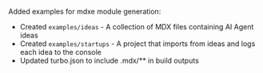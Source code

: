 ---
---

Added examples for mdxe module generation:
- Created `examples/ideas` - A collection of MDX files containing AI Agent ideas
- Created `examples/startups` - A project that imports from ideas and logs each idea to the console
- Updated turbo.json to include .mdx/** in build outputs

